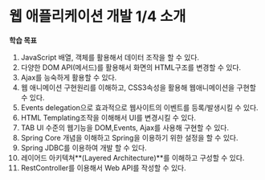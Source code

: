# 웹 애플리케이션 개발 1/4 소개

**학습 목표**

1. JavaScript 배열, 객체를 활용해서 데이터 조작을 할 수 있다.
2. 다양한 DOM API(메서드)를 활용해서 화면의 HTML구조를 변경할 수 있다.
3. Ajax를 능숙하게 활용할 수 있다.
4. 웹 애니메이션 구현원리를 이해하고, CSS3속성을 활용해 웹애니메이션을 구현할 수 있다.
5. Events delegation으로 효과적으로 웹사이트의 이벤트를 등록/발생시킬 수 있다.
6. HTML Templating조작을 이해해서 UI를 변경시킬 수 있다.
7. TAB UI 수준의 웹기능을 DOM,Events, Ajax를 사용해 구현할 수 있다.
8. Spring Core 개념을 이해하고 Spring을 이용하기 위한 설정을 할 수 있다. 
9. Spring JDBC를 이용하여 개발 할 수 있다. 
10. 레이어드 아키텍쳐**(Layered Architecture)**를 이해하고 구성할 수 있다. 
11. RestController를 이용해서 Web API를 작성할 수 있다. 